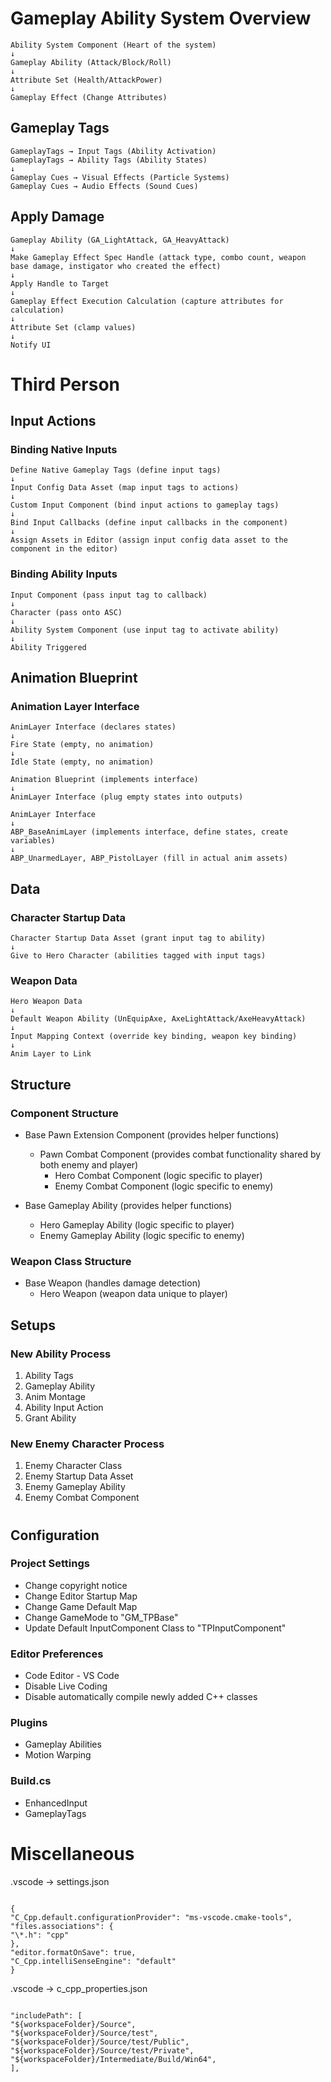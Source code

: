 # Gameplay Ability System Overview

```
Ability System Component (Heart of the system)
↓
Gameplay Ability (Attack/Block/Roll)
↓
Attribute Set (Health/AttackPower)
↓
Gameplay Effect (Change Attributes)
```

## Gameplay Tags

```
GameplayTags → Input Tags (Ability Activation)
GameplayTags → Ability Tags (Ability States)
↓
Gameplay Cues → Visual Effects (Particle Systems)
Gameplay Cues → Audio Effects (Sound Cues)
```

## Apply Damage

```
Gameplay Ability (GA_LightAttack, GA_HeavyAttack)
↓
Make Gameplay Effect Spec Handle (attack type, combo count, weapon base damage, instigator who created the effect)
↓
Apply Handle to Target
↓
Gameplay Effect Execution Calculation (capture attributes for calculation)
↓
Attribute Set (clamp values)
↓
Notify UI
```

# Third Person

## Input Actions

### Binding Native Inputs

```
Define Native Gameplay Tags (define input tags)
↓
Input Config Data Asset (map input tags to actions)
↓
Custom Input Component (bind input actions to gameplay tags)
↓
Bind Input Callbacks (define input callbacks in the component)
↓
Assign Assets in Editor (assign input config data asset to the component in the editor)
```

### Binding Ability Inputs

```
Input Component (pass input tag to callback)
↓
Character (pass onto ASC)
↓
Ability System Component (use input tag to activate ability)
↓
Ability Triggered
```

## Animation Blueprint

### Animation Layer Interface

```
AnimLayer Interface (declares states)
↓
Fire State (empty, no animation)
↓
Idle State (empty, no animation)
```

```
Animation Blueprint (implements interface)
↓
AnimLayer Interface (plug empty states into outputs)
```

```
AnimLayer Interface
↓
ABP_BaseAnimLayer (implements interface, define states, create variables)
↓
ABP_UnarmedLayer, ABP_PistolLayer (fill in actual anim assets)
```

## Data

### Character Startup Data

```
Character Startup Data Asset (grant input tag to ability)
↓
Give to Hero Character (abilities tagged with input tags)
```

### Weapon Data

```
Hero Weapon Data
↓
Default Weapon Ability (UnEquipAxe, AxeLightAttack/AxeHeavyAttack)
↓
Input Mapping Context (override key binding, weapon key binding)
↓
Anim Layer to Link
```

## Structure

### Component Structure

- Base Pawn Extension Component (provides helper functions)

  - Pawn Combat Component (provides combat functionality shared by both enemy and player)
    - Hero Combat Component (logic specific to player)
    - Enemy Combat Component (logic specific to enemy)

- Base Gameplay Ability (provides helper functions)
  - Hero Gameplay Ability (logic specific to player)
  - Enemy Gameplay Ability (logic specific to enemy)

### Weapon Class Structure

- Base Weapon (handles damage detection)
  - Hero Weapon (weapon data unique to player)

## Setups

### New Ability Process

1. Ability Tags
2. Gameplay Ability
3. Anim Montage
4. Ability Input Action
5. Grant Ability

### New Enemy Character Process

1. Enemy Character Class
2. Enemy Startup Data Asset
3. Enemy Gameplay Ability
4. Enemy Combat Component

#

## Configuration

### Project Settings

- Change copyright notice
- Change Editor Startup Map
- Change Game Default Map
- Change GameMode to "GM_TPBase"
- Update Default InputComponent Class to "TPInputComponent"

### Editor Preferences

- Code Editor - VS Code
- Disable Live Coding
- Disable automatically compile newly added C++ classes

### Plugins

- Gameplay Abilities
- Motion Warping

### Build.cs

- EnhancedInput
- GameplayTags

# Miscellaneous

.vscode -> settings.json

```

{
"C_Cpp.default.configurationProvider": "ms-vscode.cmake-tools",
"files.associations": {
"\*.h": "cpp"
},
"editor.formatOnSave": true,
"C_Cpp.intelliSenseEngine": "default"
}

```

.vscode -> c_cpp_properties.json

```

"includePath": [
"${workspaceFolder}/Source",
"${workspaceFolder}/Source/test",
"${workspaceFolder}/Source/test/Public",
"${workspaceFolder}/Source/test/Private",
"${workspaceFolder}/Intermediate/Build/Win64",
],

```

